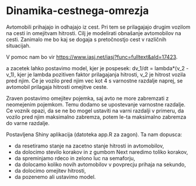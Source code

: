 # Dinamika-cestnega-omrezja

Avtomobili prihajajo in odhajajo iz cest. Pri tem se prilagajajo drugim vozilom na cesti in omejitvam hitrosti. Cilj je modelirati obnašanje avtomobilov na cesti. Zanimalo me bo kaj se dogaja s pretočnostjo cest v različnih situacijah.

V pomoc nam bo vir https://www.iasj.net/iasj?func=fulltext&aId=17423.

a zacetek lahko postavimo model, kjer je pospesek:
dv_1/dt = lambda*(v_2 - v_1),
kjer je lambda pozitiven faktor prilagajanja hitrosti, v_2 je hitrost vozila pred njim. Ce je vozilo pred njim vec kot 4 s varnostne razdalje naprej, se avtomobil prilagaja hitrosti omejitve ceste.

Zraven postavimo omejitev pojemka, saj avto ne more zabremzati z neomejenim pojemkom. Temu dodamo se upostevanje varnostne razdalje. Ce voznik opazi, da se ne bo mogel ustaviti na varni razdalji v primeru, da vozilo pred njim maksimalno zabremza, potem le-ta maksimalno zabremza do varne razdalje.

Postavljena Shiny aplikacija (datoteka app.R za zagon). Ta nam dopusca:
* da resetiramo stanje na zacetno stanje hitrosti in avtomobilov,
* da dolocimo stevilo korakov in z gumbom Next naredimo toliko korakov,
* da spreminjamo rdeco in zelono luc na semaforju,
* da dolocamo koliko novih avtomobilov v povprecju prihaja na sekundo,
* da dolocimo omejitev hitrosti,
* da pozenemo ali ustavimo model.